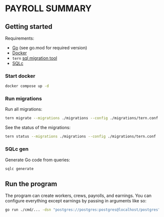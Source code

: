 # PAYROLL SUMMARY

## Getting started

Requirements:
- [Go](https://go.dev/) (see go.mod for required version)
- [Docker](https://www.docker.com/)
- `tern` [sql migration tool](https://github.com/jackc/tern)
- [SQLc](https://docs.sqlc.dev/en/stable/overview/install.html)

### Start docker

```sh
docker compose up -d
```

### Run migrations

Run all migrations:
```sh
tern migrate --migrations ./migrations --config ./migrations/tern.conf
```

See the status of the migrations:
```sh
tern status --migrations ./migrations --config ./migrations/tern.conf
```

### SQLc gen

Generate Go code from queries:
```sh
sqlc generate
```

## Run the program

The program can create workers, crews, payrolls, and earnings. You can configure everything except earnings by passing in arguments like so:

```sh
go run ./cmd/... -dsn "postgres://postgres:postgres@localhost/postgres" -num_workers 0 -num_crews 0 -should_create_payrolls false
```